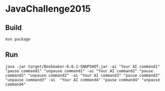 # JavaChallenge2015

## Build
```
mvn package
```

## Run
```
java -jar target/Bookmaker-0.0.1-SNAPSHOT.jar -ai "Your AI command1" "pause command1" "unpause command1" -ai "Your AI command2" "pause command2" "unpause command2" -ai "Your AI command3" "pause command3" "unpause command3" -ai  "Your AI command4" "pause command4" "unpause command4"
```
